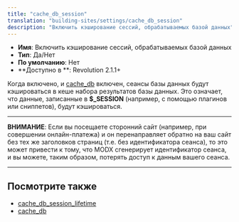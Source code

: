 ```yaml
---
title: "cache_db_session"
translation: "building-sites/settings/cache_db_session"
description: "Включить кэширование сессий, обрабатываемых базой данных"
---
```


-   **Имя**: Включить кэширование сессий, обрабатываемых базой данных
-   **Тип**: Да/Нет
-   **По умолчанию**: Нет
-   **Доступно в **: Revolution 2.1.1+

Когда включено, и [cache_db](building-sites/settings/cache_db "cache_db") включен, сеансы базы данных будут кэшироваться в кеше набора результатов базы данных. Это означает, что данные, записанные в **\$\_SESSION** (например, с помощью плагинов или сниппетов), будут кэшироваться.

---

**ВНИМАНИЕ**: Если вы посещаете сторонний сайт (например, при совершении онлайн-платежа) и он перенаправляет обратно на ваш сайт без тех же заголовков страниц (т.е. без идентификатора сеанса), то это может привести к тому, что MODX сгенерирует идентификатор сеанса, и вы можете, таким образом, потерять доступ к данным вашего сеанса.

---

## Посмотрите также

-   [cache_db_session_lifetime](building-sites/settings/cache_db_session_lifetime "cache_db_session_lifetime")
-   [cache_db](building-sites/settings/cache_db "cache_db")
